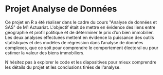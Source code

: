 # Projet Analyse de Données

Ce projet en R a été réaliser dans le cadre du cours "Analyse de données et SAS" de M1 Actuariat. L'objectif était de mettre en évidence des liens entre géographie et profil politique et de déterminer le prix d’un bien immobilier. Les deux analyses effectuées mettent en évidence la puissance des outils statistiques et des
modèles de régression dans l’analyse de données complexes, que ce soit pour comprendre le comportement électoral ou pour estimer la valeur des biens immobiliers.

N'hésitez pas à explorer le code et les diapositives pour mieux comprendre les détails du projet et les conclusions tirées de l'analyse.
